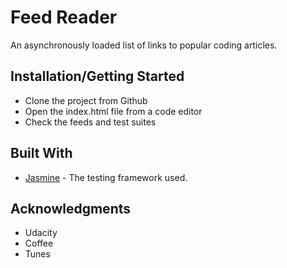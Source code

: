 # Feed Reader

An asynchronously loaded list of links to popular coding articles.

## Installation/Getting Started

* Clone the project from Github
* Open the index.html file from a code editor
* Check the feeds and test suites

## Built With

* [Jasmine](https://jasmine.github.io/) - The testing framework used.

## Acknowledgments

* Udacity
* Coffee
* Tunes
